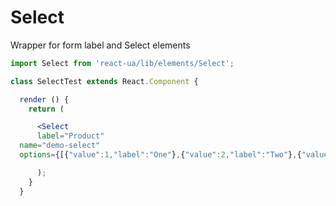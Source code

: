 # Select

Wrapper for form label and Select elements
<!-- example -->
```jsx
import Select from 'react-ua/lib/elements/Select';

class SelectTest extends React.Component {

  render () {
    return (

      <Select
      label="Product"
  name="demo-select"
  options={[{"value":1,"label":"One"},{"value":2,"label":"Two"},{"value":3,"label":"Three"}]}/>

      );
    }
  }
  ```
